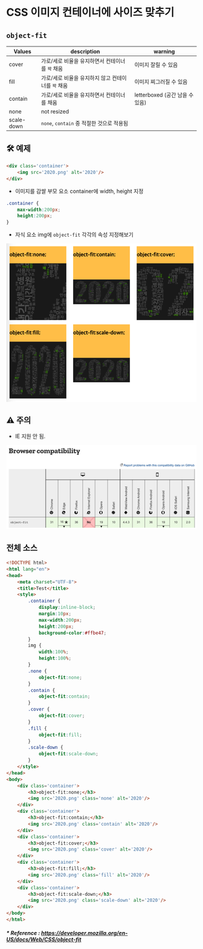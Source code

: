 # CSS 이미지 컨테이너에 사이즈 맞추기

## `object-fit`
Values | description | warning
--- | --- | --- 
cover | 가로/세로 비율을 유지하면서 컨테이너를 `꽉` 채움 | 이미지 잘릴 수 있음
fill | 가로/세로 비율을 유지하지 않고 컨테이너를 `꽉` 채움 | 이미지 찌그러질 수 있음
contain | 가로/세로 비율을 유지하면서 컨테이너를 채움 | letterboxed (공간 남을 수 있음)
none | not resized
scale-down | `none`, `contain` 중 적절한 것으로 적용됨

## 🛠 예제
```html
<div class='container'>
    <img src='2020.png' alt='2020'/>
</div>
```
- 이미지를 감쌀 부모 요소 container에 width, height 지정
```css
.container {
    max-width:200px;
    height:200px;
}
```
- 자식 요소 img에 `object-fit` 각각의 속성 지정해보기

![css object-fit](.%5B20210128%5D_css_이미지_컨테이너에_사이즈_맞추기_images/0fab3d85.png)

## ⚠️ 주의
- IE 지원 안 됨.

![Browser compatibility](.%5B20210128%5D_css_이미지_컨테이너에_사이즈_맞추기_images/fc804cd7.png)

## 전체 소스
```html
<!DOCTYPE html>
<html lang="en">
<head>
    <meta charset="UTF-8">
    <title>Test</title>
    <style>
        .container {
            display:inline-block;
            margin:10px;
            max-width:200px;
            height:200px;
            background-color:#ffbe47;
        }
        img {
            width:100%;
            height:100%;
        }
        .none {
            object-fit:none;
        }
        .contain {
            object-fit:contain;
        }
        .cover {
            object-fit:cover;
        }
        .fill {
            object-fit:fill;
        }
        .scale-down {
            object-fit:scale-down;
        }
    </style>
</head>
<body>
    <div class='container'>
        <h3>object-fit:none;</h3>
        <img src='2020.png' class='none' alt='2020'/>
    </div>
    <div class='container'>
        <h3>object-fit:contain;</h3>
        <img src='2020.png' class='contain' alt='2020'/>
    </div>
    <div class='container'>
        <h3>object-fit:cover;</h3>
        <img src='2020.png' class='cover' alt='2020'/>
    </div>
    <div class='container'>
        <h3>object-fit:fill;</h3>
        <img src='2020.png' class='fill' alt='2020'/>
    </div>
    <div class='container'>
        <h3>object-fit:scale-down;</h3>
        <img src='2020.png' class='scale-down' alt='2020'/>
    </div>
</body>
</html>
```

##### * Reference : https://developer.mozilla.org/en-US/docs/Web/CSS/object-fit
